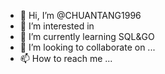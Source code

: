 - 👋 Hi, I’m @CHUANTANG1996
- 👀 I’m interested in 
- 🌱 I’m currently learning SQL&GO
- 💞️ I’m looking to collaborate on ...
- 📫 How to reach me ...

<!---
CHUANTANG1996/CHUANTANG1996 is a ✨ special ✨ repository because its `README.md` (this file) appears on your GitHub profile.
You can click the Preview link to take a look at your changes.
--->
